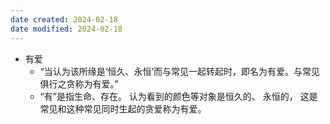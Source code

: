```yaml
---
date created: 2024-02-18
date modified: 2024-02-18
---
```

- 有爱
	- “当认为该所缘是‘恒久、永恒’而与常见一起转起时，即名为有爱。与常见俱行之贪称为有爱。” 
	- “有”是指生命、存在。 认为看到的颜色等对象是恒久的、 永恒的， 这是常见和这种常见同时生起的贪爱称为有爱。
